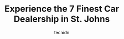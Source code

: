 ---
layout: ampstory
image: https://i0.wp.com/www.auto.or.id/wp-content/uploads/2023/06/capital-auto-centre-0-st-johns-1686325193.jpeg?resize=640,853
author: techidn
featured: false
description: St. Johns, Newfoundland and Labrador, Canada is a haven for Car Dealership enthusiasts, boasting an impressive array of 7 top-notch establishments. Whether youre a seasoned connoisseur or 
title: Experience the 7 Finest Car Dealership in St. Johns
cover:
   title: Experience the 7 Finest Car Dealership in St. Johns
   subtitle: AUTO.OR.ID
   background: https://www.auto.or.id/wp-content/uploads/2023/06/capital-auto-centre-0-st-johns-1686325193.jpeg

pages: 
 - layout: thirds
   top: <h1>#1 Capital Hyundai</h1>
   bottom: "<p>I just bought my new car. Both my husband and I are very pleased with our new Hyundai Venue. There were no Venues in stock and we had our heart on a Hyundai Venue. The de</p>"
   background: https://www.auto.or.id/wp-content/uploads/2023/06/capital-auto-centre-1-st-johns-1686325194.jpeg
   backgroundblur: true
 - layout: thirds
   top: <h1>#2 Cabot Ford Lincoln</h1>
   bottom: "<p>177 Kenmount Rd, St. Johns, NL A1B 3P9, Canada</p>"
   background: https://www.auto.or.id/wp-content/uploads/2023/06/capital-auto-centre-2-st-johns-1686325194.jpeg
   cta:
      link: https://www.auto.or.id/experience-the-7-finest-car-dealership-in-st-johns/
      text: Experience the 7 Finest Car Dealership in St. Johns
 - layout: thirds
   top: <h1>#3 Toyota Plaza</h1>
   bottom: "<p>73 Kenmount Rd, St. Johns, NL A1B 3N7, Canada</p>"
   background: https://images.unsplash.com/photo-1654159866298-e3c8ee93e43b?ixlib=rb-4.0.3&ixid=MnwxMjA3fDB8MHxwaG90by1wYWdlfHx8fGVufDB8fHx8&auto=format&fit=crop&w=640&h=853&q=80
   cta:
      link: https://www.auto.or.id/experience-the-7-finest-car-dealership-in-st-johns/
      text: Experience the 7 Finest Car Dealership in St. Johns
 - layout: thirds
   top: <h1>#4 Hickman Chevrolet</h1>
   bottom: "<p>85 Kenmount Rd, St. Johns, NL A1B 3N7, Canada</p>"
   background: https://images.unsplash.com/photo-1576933694662-fd6790fe98e9?ixlib=rb-4.0.3&ixid=MnwxMjA3fDB8MHxwaG90by1wYWdlfHx8fGVufDB8fHx8&auto=format&fit=crop&w=640&h=853&q=80
   cta:
      link: https://www.auto.or.id/experience-the-7-finest-car-dealership-in-st-johns/
      text: Experience the 7 Finest Car Dealership in St. Johns
 - layout: thirds
   top: <h1>#5 Capital Auto Centre</h1>
   bottom: "<p>409 Kenmount Rd, St. Johns, NL A1B 3P9, Canada</p>"
   background: https://images.unsplash.com/photo-1545609904-f2f11654638d?ixlib=rb-4.0.3&ixid=MnwxMjA3fDB8MHxwaG90by1wYWdlfHx8fGVufDB8fHx8&auto=format&fit=crop&w=640&h=853&q=80
   cta:
      link: https://www.auto.or.id/experience-the-7-finest-car-dealership-in-st-johns/
      text: Experience the 7 Finest Car Dealership in St. Johns
 - layout: thirds
   top: <h1>#6 Terra Nova GMC Buick</h1>
   bottom: "<p>595 Kenmount Rd, St. Johns, NL A1B 3P9, Canada</p>"
   background: https://images.unsplash.com/photo-1471479917193-f00955256257?ixlib=rb-4.0.3&ixid=MnwxMjA3fDB8MHxwaG90by1wYWdlfHx8fGVufDB8fHx8&auto=format&fit=crop&w=640&h=853&q=80
   cta:
      link: https://www.auto.or.id/experience-the-7-finest-car-dealership-in-st-johns/
      text: Experience the 7 Finest Car Dealership in St. Johns
 - layout: thirds
   top: <h1>#7 BMW St. Johns</h1>
   bottom: "<p>120 Kenmount Rd, St. Johns, NL A1B 3R2, Canada</p>"
   background: https://images.unsplash.com/photo-1494363247633-927487612591?ixlib=rb-4.0.3&ixid=MnwxMjA3fDB8MHxwaG90by1wYWdlfHx8fGVufDB8fHx8&auto=format&fit=crop&w=640&h=853&q=80
   cta:
      link: https://www.auto.or.id/experience-the-7-finest-car-dealership-in-st-johns/
      text: Experience the 7 Finest Car Dealership in St. Johns
 - layout: thirds
   middle: Continue reading...
   background: https://images.unsplash.com/photo-1596639410348-8470f7fa9f84?ixlib=rb-4.0.3&ixid=MnwxMjA3fDB8MHxwaG90by1wYWdlfHx8fGVufDB8fHx8&auto=format&fit=crop&w=640&h=853&q=80
   cta:
      link: https://www.auto.or.id/experience-the-7-finest-car-dealership-in-st-johns/
      text: Experience the 7 Finest Car Dealership in St. Johns

---